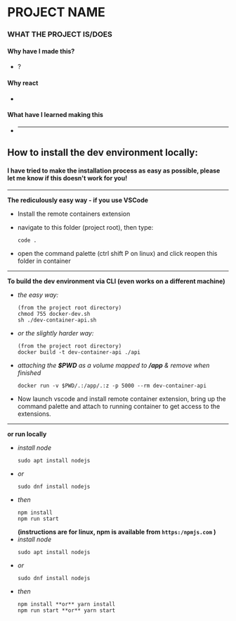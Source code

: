 # PROJECT NAME

### WHAT THE PROJECT IS/DOES

#### Why have I made this?

- ?

#### Why react

-

#### What have I learned making this

- ***

## How to install the dev environment locally:

#### I have tried to make the installation process as easy as possible, please let me know if this doesn't work for you!

---

**The rediculously easy way - if you use VSCode**

- Install the remote containers extension
- navigate to this folder (project root), then type:

  ```
  code .
  ```

- open the command palette (ctrl shift P on linux) and click reopen this folder in container

---

**To build the dev environment via CLI (even works on a different machine)**

- _the easy way:_
  ```
  (from the project root directory)
  chmod 755 docker-dev.sh
  sh ./dev-container-api.sh
  ```
- _or the slightly harder way:_

  ```
  (from the project root directory)
  docker build -t dev-container-api ./api
  ```

- _attaching the **\$PWD** as a volume mapped to **/app** & remove when finished_

  ```
  docker run -v $PWD/.:/app/.:z -p 5000 --rm dev-container-api
  ```

- Now launch vscode and install remote container extension, bring up the command palette and attach to running container to get access to the extensions.

---

**or run locally**

- _install node_
  ```
  sudo apt install nodejs
  ```
- _or_
  ```
  sudo dnf install nodejs
  ```
- _then_
  ```
  npm install
  npm run start
  ```
  **(instructions are for linux, npm is available from `https:/npmjs.com` )**
- _install node_
  ```
  sudo apt install nodejs
  ```
- _or_
  ```
  sudo dnf install nodejs
  ```
- _then_
  ```
  npm install **or** yarn install
  npm run start **or** yarn start
  ```
